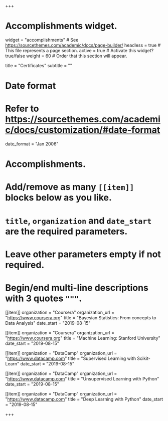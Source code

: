 +++
# Accomplishments widget.
widget = "accomplishments"  # See https://sourcethemes.com/academic/docs/page-builder/
headless = true  # This file represents a page section.
active = true  # Activate this widget? true/false
weight = 60  # Order that this section will appear.

title = "Certificates"
subtitle = ""

# Date format
#   Refer to https://sourcethemes.com/academic/docs/customization/#date-format
date_format = "Jan 2006"

# Accomplishments.
#   Add/remove as many `[[item]]` blocks below as you like.
#   `title`, `organization` and `date_start` are the required parameters.
#   Leave other parameters empty if not required.
#   Begin/end multi-line descriptions with 3 quotes `"""`.

[[item]]
  organization = "Coursera"
  organization_url = "https://www.coursera.org"
  title = "Bayesian Statistics: From concepts to Data Analysis"
  date_start = "2019-08-15"

[[item]]
  organization = "Coursera"
  organization_url = "https://www.coursera.org"
  title = "Machine Learning: Stanford University"
  date_start = "2019-08-15"

[[item]]
  organization = "DataCamp"
  organization_url = "https://www.datacamp.com"
  title = "Supervised Learning with Scikit-Learn"
  date_start = "2019-08-15"
  
[[item]]
  organization = "DataCamp"
  organization_url = "https://www.datacamp.com"
  title = "Unsupervised Learning with Python"
  date_start = "2019-08-15"

[[item]]
  organization = "DataCamp"
  organization_url = "https://www.datacamp.com"
  title = "Deep Learning with Python"
  date_start = "2019-08-15"
  

+++
